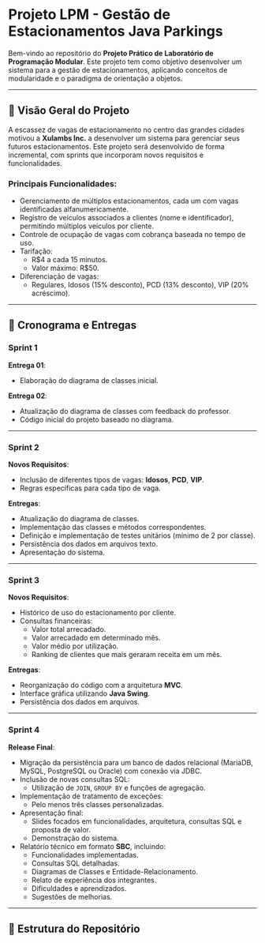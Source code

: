 # Projeto LPM - Gestão de Estacionamentos Java Parkings

Bem-vindo ao repositório do **Projeto Prático de Laboratório de Programação Modular**. Este projeto tem como objetivo desenvolver um sistema para a gestão de estacionamentos, aplicando conceitos de modularidade e o paradigma de orientação a objetos.

---

## 📝 **Visão Geral do Projeto**

A escassez de vagas de estacionamento no centro das grandes cidades motivou a **Xulambs Inc.** a desenvolver um sistema para gerenciar seus futuros estacionamentos. Este projeto será desenvolvido de forma incremental, com sprints que incorporam novos requisitos e funcionalidades.

### Principais Funcionalidades:
- Gerenciamento de múltiplos estacionamentos, cada um com vagas identificadas alfanumericamente.
- Registro de veículos associados a clientes (nome e identificador), permitindo múltiplos veículos por cliente.
- Controle de ocupação de vagas com cobrança baseada no tempo de uso.
- Tarifação:
  - R$4 a cada 15 minutos.
  - Valor máximo: R$50.
- Diferenciação de vagas:
  - Regulares, Idosos (15% desconto), PCD (13% desconto), VIP (20% acréscimo).

---

## 📅 **Cronograma e Entregas**

### **Sprint 1**
**Entrega 01**:
- Elaboração do diagrama de classes inicial.

**Entrega 02**:
- Atualização do diagrama de classes com feedback do professor.
- Código inicial do projeto baseado no diagrama.

---

### **Sprint 2**
**Novos Requisitos**:
- Inclusão de diferentes tipos de vagas: **Idosos**, **PCD**, **VIP**.
- Regras específicas para cada tipo de vaga.

**Entregas**:
- Atualização do diagrama de classes.
- Implementação das classes e métodos correspondentes.
- Definição e implementação de testes unitários (mínimo de 2 por classe).
- Persistência dos dados em arquivos texto.
- Apresentação do sistema.

---

### **Sprint 3**
**Novos Requisitos**:
- Histórico de uso do estacionamento por cliente.
- Consultas financeiras:
  - Valor total arrecadado.
  - Valor arrecadado em determinado mês.
  - Valor médio por utilização.
  - Ranking de clientes que mais geraram receita em um mês.

**Entregas**:
- Reorganização do código com a arquitetura **MVC**.
- Interface gráfica utilizando **Java Swing**.
- Persistência dos dados em arquivos.

---

### **Sprint 4**
**Release Final**:
- Migração da persistência para um banco de dados relacional (MariaDB, MySQL, PostgreSQL ou Oracle) com conexão via JDBC.
- Inclusão de novas consultas SQL:
  - Utilização de `JOIN`, `GROUP BY` e funções de agregação.
- Implementação de tratamento de exceções:
  - Pelo menos três classes personalizadas.
- Apresentação final:
  - Slides focados em funcionalidades, arquitetura, consultas SQL e proposta de valor.
  - Demonstração do sistema.
- Relatório técnico em formato **SBC**, incluindo:
  - Funcionalidades implementadas.
  - Consultas SQL detalhadas.
  - Diagramas de Classes e Entidade-Relacionamento.
  - Relato de experiência dos integrantes.
  - Dificuldades e aprendizados.
  - Sugestões de melhorias.

---

## 📂 **Estrutura do Repositório**
